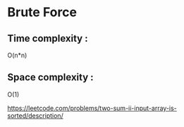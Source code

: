 # Brute Force

## Time complexity :
O(n*n)

## Space complexity :

O(1)


https://leetcode.com/problems/two-sum-ii-input-array-is-sorted/description/